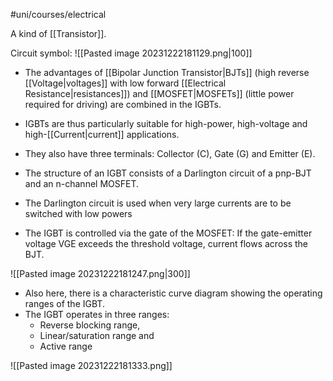 #uni/courses/electrical 

A kind of [[Transistor]].

Circuit symbol:
![[Pasted image 20231222181129.png|100]]

- The advantages of [[Bipolar Junction Transistor|BJTs]] (high reverse [[Voltage|voltages]] with low forward [[Electrical Resistance|resistances]]) and [[MOSFET|MOSFETs]] (little power required for driving) are combined in the IGBTs.
- IGBTs are thus particularly suitable for high-power, high-voltage and high-[[Current|current]] applications.
- They also have three terminals: Collector (C), Gate (G) and Emitter (E).

- The structure of an IGBT consists of a Darlington circuit of a pnp-BJT and an n-channel MOSFET.
- The Darlington circuit is used when very large currents are to be switched with low powers
- The IGBT is controlled via the gate of the MOSFET: If the gate-emitter voltage VGE exceeds the threshold voltage, current flows across the BJT.

![[Pasted image 20231222181247.png|300]]

- Also here, there is a characteristic curve diagram showing the operating ranges of the IGBT.
- The IGBT operates in three ranges:
	- Reverse blocking range,
	- Linear/saturation range and
	- Active range

![[Pasted image 20231222181333.png]]

